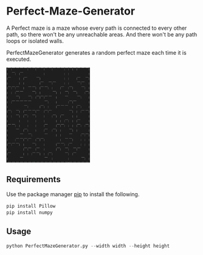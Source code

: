 # Perfect-Maze-Generator

A Perfect maze is a maze whose every path is connected to every other path, so there won't be any unreachable areas. 
And there won't be any path loops or isolated walls.

PerfectMazeGenerator generates a random perfect maze each time it is executed. 

<img src="maze.png" width="220" height="250"/> 

## Requirements

Use the package manager [pip](https://pip.pypa.io/en/stable/) to install the following.

```bash
pip install Pillow
pip install numpy
```

## Usage

```python
python PerfectMazeGenerator.py --width width --height height 
